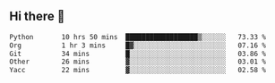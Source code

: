 ## Hi there 👋

<!--
**whirlun/whirlun** is a ✨ _special_ ✨ repository because its `README.md` (this file) appears on your GitHub profile.

Here are some ideas to get you started:

- 🔭 I’m currently working on ...
- 🌱 I’m currently learning ...
- 👯 I’m looking to collaborate on ...
- 🤔 I’m looking for help with ...
- 💬 Ask me about ...
- 📫 How to reach me: ...
- 😄 Pronouns: ...
- ⚡ Fun fact: ...
-->
<!--START_SECTION:waka-->

```txt
Python       10 hrs 50 mins  ██████████████████▒░░░░░░   73.33 %
Org          1 hr 3 mins     █▓░░░░░░░░░░░░░░░░░░░░░░░   07.16 %
Git          34 mins         █░░░░░░░░░░░░░░░░░░░░░░░░   03.86 %
Other        26 mins         ▓░░░░░░░░░░░░░░░░░░░░░░░░   03.01 %
Yacc         22 mins         ▓░░░░░░░░░░░░░░░░░░░░░░░░   02.58 %
```

<!--END_SECTION:waka-->
